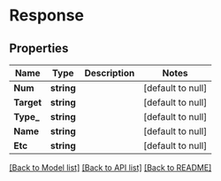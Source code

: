# Response

## Properties
Name | Type | Description | Notes
------------ | ------------- | ------------- | -------------
**Num** | **string** |  | [default to null]
**Target** | **string** |  | [default to null]
**Type_** | **string** |  | [default to null]
**Name** | **string** |  | [default to null]
**Etc** | **string** |  | [default to null]

[[Back to Model list]](../README.md#documentation-for-models) [[Back to API list]](../README.md#documentation-for-api-endpoints) [[Back to README]](../README.md)

